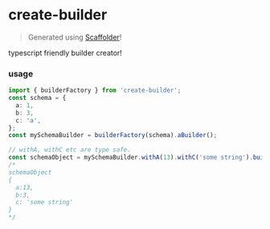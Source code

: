 # create-builder

> Generated using [Scaffolder](https://github.com/galElmalah/scaffolder)!

typescript friendly builder creator!

### usage

```typescript 
import { builderFactory } from 'create-builder';
const schema = {
  a: 1,
  b: 3,
  c: 'a',
};
const mySchemaBuilder = builderFactory(schema).aBuilder();

// withA, withC etc are type safe.
const schemaObject = mySchemaBuilder.withA(13).withC('some string').build();
/*
schemaObject
{
  a:13,
  b:3,
  c: 'some string'
}
*/

```

